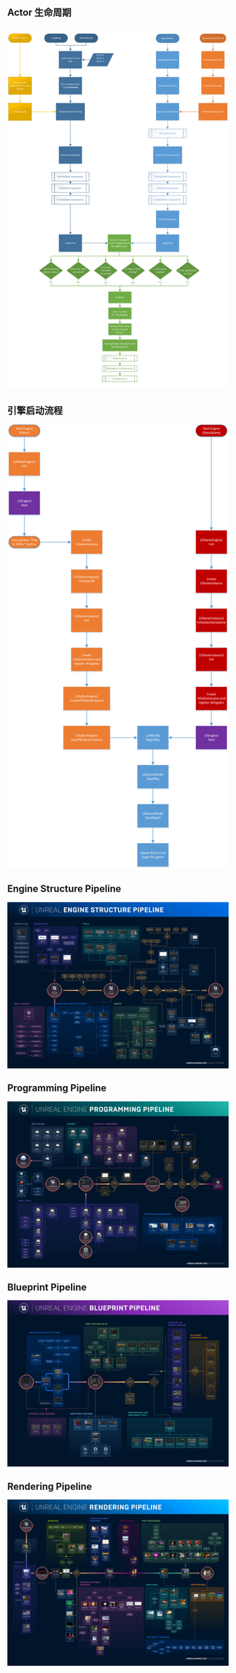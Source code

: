 ## Actor 生命周期

![](https://github.com/HushengStudent/myUnreal/blob/main/Doc/Basics/basic_knowledge/actorlifecycle1.png?raw=true)

## 引擎启动流程

![](https://github.com/HushengStudent/myUnreal/blob/main/Doc/Basics/basic_knowledge/engine.png?raw=true)

## Engine Structure Pipeline

![](https://github.com/HushengStudent/myUnreal/blob/main/Doc/Basics/basic_knowledge/engine_structure_pipeline.jpg?raw=true)

## Programming Pipeline

![](https://github.com/HushengStudent/myUnreal/blob/main/Doc/Basics/basic_knowledge/programming_pipeline.jpg?raw=true)

## Blueprint Pipeline

![](https://github.com/HushengStudent/myUnreal/blob/main/Doc/Basics/basic_knowledge/blueprint_pipeline.jpg?raw=true)

## Rendering Pipeline

![](https://github.com/HushengStudent/myUnreal/blob/main/Doc/Basics/basic_knowledge/rendering_pipeline.jpg?raw=true)
